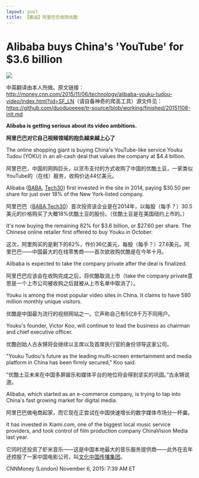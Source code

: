 ```yaml
---
layout: post
title: 【搬运】阿里巴巴收购优酷
---
```


# Alibaba buys China's 'YouTube' for $3.6 billion
![](https://o0stweauh.qnssl.com/151016122348-alibaba-logo-780x439.jpg)

中英翻译由本人所做。原文链接：<http://money.cnn.com/2015/11/06/technology/alibaba-youku-tudou-video/index.html?iid=SF_LN>（请自备神奇的爬高工具）源文件见：<https://github.com/duoduoeeee/tr-source/blob/working/finished/20151108-init.md>

**Alibaba is getting serious about its video ambitions.**

**阿里巴巴对它自己视频领域的抱负越来越上心了**

The online shopping giant is buying China's YouTube-like service Youku Tudou (YOKU) in an all-cash deal that values the company at $4.4 billion.

阿里巴巴，中国的网购巨头，以货币支付的方式收购了中国的优酷土豆，一家类似YouTube的（在线）服务，收购价达44亿美元。

Alibaba ([BABA](http://money.cnn.com/quote/quote.html?symb=BABA&source=story_quote_link), [Tech30](http://money.cnn.com/technology/tech30/index.html?iid=EL)) first invested in the site in 2014, paying $30.50 per share for just over 18% of the New York-listed company.

阿里巴巴（[BABA](http://money.cnn.com/quote/quote.html?symb=BABA&source=story_quote_link),[Tech30](http://http://money.cnn.com/technology/tech30/index.html?iid=EL)）首次投资该企业是在2014年，以每股（每手？）30.5美元的价格购买了大概18%优酷土豆的股份。（优酷土豆是在美国纽约上市的。）

It's now buying the remaining 82% for $3.6 billion, or $27.60 per share. The Chinese online retailer first offered to buy Youku in October.

这次，阿里购买的是剩下的82%，作价36亿美元，每股（每手？）27.6美元。阿里巴巴——中国最大的在线零售商——首次欲收购优酷是在今年十月。

Alibaba is expected to take the company private after the deal is finalized.

阿里巴巴应该会在收购完成之后，将优酷取消上市（take the company private意思是一个上市公司被收购之后就被从上市名单中取消了）。

Youku is among the most popular video sites in China. It claims to have 580 million monthly unique visitors.

优酷是中国最为流行的视频网站之一。它声称自己有5亿8千万不同用户。

Youku's founder, Victor Koo, will continue to lead the business as chairman and chief executive officer.

优酷创始人古永锵将会继续以主席以及首席执行官的身份领导这家公司。

"Youku Tudou's future as the leading multi-screen entertainment and media platform in China has been firmly secured," Koo said.

“优酷土豆未来在中国多屏娱乐和媒体平台的地位将会得到坚实的巩固。”古永锵说道。

Alibaba, which started as an e-commerce company, is trying to tap into China's fast growing market for digital media.

阿里巴巴做电商起家，而它现在正尝试在中国快速增长的数字媒体市场分一杯羹。

It has invested in Xiami.com, one of the biggest local music service providers, and took control of film production company ChinaVision Media last year.

它同时还投资了虾米音乐——这是中国本地最大的音乐服务提供商——此外在去年还控股了一家中国电影公司，叫[文化中国传播集团](http://baike.baidu.com/view/3383488.htm)。

CNNMoney (London) November 6, 2015: 7:39 AM ET
